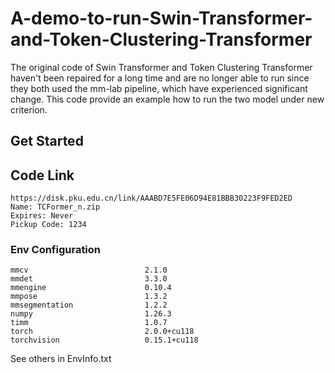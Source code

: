 # A-demo-to-run-Swin-Transformer-and-Token-Clustering-Transformer
The original code of Swin Transformer and Token Clustering Transformer haven't been repaired for a long time and are no longer able to run since they  both used the mm-lab pipeline, which have experienced significant change. This code provide an example how to run the two model under new criterion. 

## Get Started
## Code Link
```shell
https://disk.pku.edu.cn/link/AAABD7E5FE06D94E81BBB30223F9FED2ED
Name: TCFormer_n.zip
Expires: Never
Pickup Code: 1234
```
### Env Configuration
```shell
mmcv                          2.1.0
mmdet                         3.3.0
mmengine                      0.10.4
mmpose                        1.3.2               
mmsegmentation                1.2.2
numpy                         1.26.3
timm                          1.0.7
torch                         2.0.0+cu118
torchvision                   0.15.1+cu118
```
See others in EnvInfo.txt
